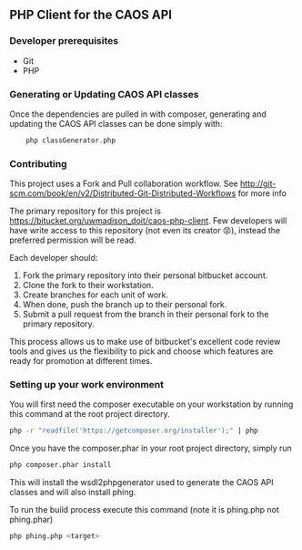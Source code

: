 ## PHP Client for the CAOS API

### Developer prerequisites
* Git
* PHP

### Generating or Updating CAOS API classes 
Once the dependencies are pulled in with composer, generating and updating the CAOS API classes can be done simply with:
``` php
	php classGenerator.php
```

### Contributing
This project uses a Fork and Pull collaboration workflow. See http://git-scm.com/book/en/v2/Distributed-Git-Distributed-Workflows for more info

The primary repository for this project is https://bitucket.org/uwmadison_doit/caos-php-client. Few developers will have write access to this
repository (not even its creator :rage:), instead the preferred permission will be read.

Each developer should:

1. Fork the primary repository into their personal bitbucket account.
2. Clone the fork to their workstation.
3. Create branches for each unit of work.
4. When done, push the branch up to their personal fork.
5. Submit a pull request from the branch in their personal fork to the primary repository.

This process allows us to make use of bitbucket's excellent code review tools and gives us the flexibility to pick and choose which features are ready for promotion at different times.

### Setting up your work environment
You will first need the composer executable on your workstation by running this command at the root project directory.

```bash
php -r "readfile('https://getcomposer.org/installer');" | php
```

Once you have the composer.phar in your root project directory, simply run

```bash
php composer.phar install
```

This will install the wsdl2phpgenerator used to generate the CAOS API classes and will also install phing.

To run the build process execute this command (note it is phing.php not phing.phar)

```bash
php phing.php <target>
```


